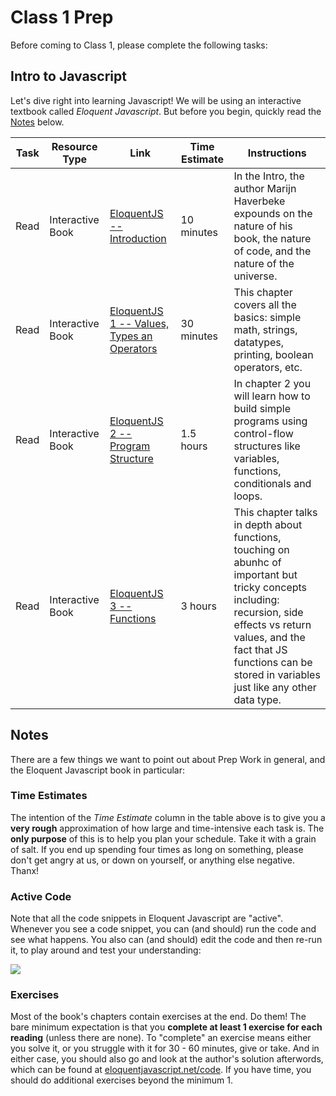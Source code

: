 
# Class 1 Prep

Before coming to Class 1, please complete the following tasks:

## Intro to Javascript

Let's dive right into learning Javascript! We will be using an interactive textbook called *Eloquent Javascript*. But before you begin, quickly read the [Notes](./#notes) below.

Task | Resource Type | Link | Time Estimate | Instructions
-----|---------------|------|---------------|-------------
Read | Interactive Book | [EloquentJS -- Introduction ][eloquent-intro] | 10 minutes | In the Intro, the author Marijn Haverbeke expounds on the nature of his book, the nature of code, and the nature of the universe.
Read | Interactive Book | [EloquentJS 1 -- Values, Types an Operators][eloquent1] | 30 minutes | This chapter covers all the basics: simple math, strings, datatypes, printing, boolean operators, etc.
Read | Interactive Book | [EloquentJS 2 -- Program Structure][eloquent2] | 1.5 hours | In chapter 2 you will learn how to build simple programs using control-flow structures like variables, functions, conditionals and loops.
Read | Interactive Book | [EloquentJS 3 -- Functions][eloquent3] | 3 hours | This chapter talks in depth about functions, touching on abunhc of important but tricky concepts including: recursion, side effects vs return values, and the fact that JS functions can be stored in variables just like any other data type.

## Notes

There are a few things we want to point out about Prep Work in general, and the Eloquent Javascript book in particular:

### Time Estimates

The intention of the *Time Estimate* column in the table above is to give you a **very rough** approximation of how large and time-intensive each task is. The **only purpose** of this is to help you plan your schedule. Take it with a grain of salt. If you end up spending four times as long on something, please don't get angry at us, or down on yourself, or anything else negative. Thanx!

### Active Code

Note that all the code snippets in Eloquent Javascript are "active". Whenever you see a code snippet, you can (and should) run the code and see what happens. You also can (and should) edit the code and then re-run it, to play around and test your understanding:

<img src=http://g.recordit.co/dWDRoTUSq2.gif />

### Exercises

Most of the book's chapters contain exercises at the end. Do them! The bare minimum expectation is that you **complete at least 1 exercise for each reading** (unless there are none). To "complete" an exercise means either you solve it, or you struggle with it for 30 - 60 minutes, give or take. And in either case, you should also go and look at the author's solution afterwords, which can be found at [eloquentjavascript.net/code](eloquentjavascript.net/code). If you have time, you should do additional exercises beyond the minimum 1.


[eloquent-intro]: http://eloquentjavascript.net/00_intro.html
[eloquent1]: http://eloquentjavascript.net/01_values.html
[eloquent2]: http://eloquentjavascript.net/02_program_structure.html
[eloquent3]: http://eloquentjavascript.net/03_functions.html
